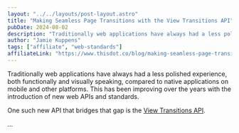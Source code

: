 ```yaml
---
layout: "../../layouts/post-layout.astro"
title: "Making Seamless Page Transitions with the View Transitions API"
pubDate: 2024-08-02
description: "Traditionally web applications have always had a less polished experience, both functionally and visually speaking, compared to native applications on mobile and other platforms. This has been improving over the years with the introduction of new web APIs and standards. One such new API that bridges that gap is the View Transitions API."
author: "Jamie Kuppens"
tags: ["affiliate", "web-standards"]
affiliateLink: "https://www.thisdot.co/blog/making-seamless-page-transitions-with-the-view-transitions-api"
---
```


Traditionally web applications have always had a less polished experience, both
functionally and visually speaking, compared to native applications on mobile
and other platforms. This has been improving over the years with the
introduction of new web APIs and standards.

One such new API that bridges that gap is the [View Transitions
API](https://developer.mozilla.org/en-US/docs/Web/API/View_Transitions_API).

<!--more-->

...
